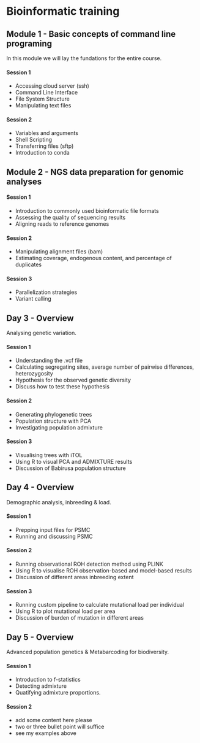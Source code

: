# Bioinformatic training


## Module 1 - Basic concepts of command line programing
In this module we will lay the fundations for the entire course. 

#### Session 1
- Accessing cloud server (ssh)
- Command Line Interface
- File System Structure
- Manipulating text files

#### Session 2
- Variables and arguments
- Shell Scripting
- Transferring files (sftp)
- Introduction to conda


## Module 2 - NGS data preparation for genomic analyses


#### Session 1
- Introduction to commonly used bioinformatic file formats
- Assessing the quality of sequencing results
- Aligning reads to reference genomes

#### Session 2
- Manipulating alignment files (bam)
- Estimating coverage, endogenous content, and percentage of duplicates

#### Session 3
- Parallelization strategies
- Variant calling

## Day 3 - Overview
Analysing genetic variation.

#### Session 1
- Understanding the .vcf file
- Calculating segregating sites, average number of pairwise differences, heterozygosity
- Hypothesis for the observed genetic diversity
- Discuss how to test these hypothesis

#### Session 2
- Generating phylogenetic trees
- Population structure with PCA
- Investigating population admixture

#### Session 3
- Visualising trees with iTOL
- Using R to visual PCA and ADMIXTURE results
- Discussion of Babirusa population structure

## Day 4 - Overview
Demographic analysis, inbreeding & load.

#### Session 1
- Prepping input files for PSMC
- Running and discussing PSMC

#### Session 2
- Running observational ROH detection method using PLINK
- Using R to visualise ROH observation-based and model-based results
- Discussion of different areas inbreeding extent

#### Session 3
- Running custom pipeline to calculate mutational load per individual
- Using R to plot mutational load per area
- Discussion of burden of mutation in different areas

## Day 5 - Overview
Advanced population genetics & Metabarcoding for biodiversity.

#### Session 1
- Introduction to f-statistics
- Detecting admixture
- Quatifying admixture proportions.

#### Session 2
- add some content here please
- two or three bullet point will suffice
- see my examples above
